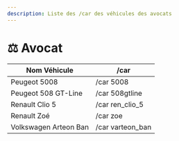```yaml
---
description: Liste des /car des véhicules des avocats
---
```


# ⚖️ Avocat

| Nom Véhicule          | /car              |
| --------------------- | ----------------- |
| Peugeot 5008          | /car 5008         |
| Peugeot 508 GT-Line   | /car 508gtline    |
| Renault Clio 5        | /car ren\_clio\_5 |
| Renault Zoé           | /car zoe          |
| Volkswagen Arteon Ban | /car varteon\_ban |
